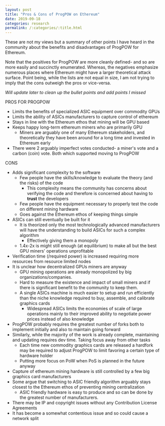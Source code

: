 ```yaml
---
layout: post
title: "Pros & Cons of ProgPOW on Ethereum"
date: 2019-09-18
categories: research
permalink: /:categories/:title.html
---
```


These are not my views but a summary of other points I have heard in the community about the benefits and disadvantages of ProgPOW for Ethereum.

Note that the positives for ProgPOW are more cleanly defined- and so are more easily and succinctly enumerated. 
Whereas, the negatives emphasize numerous places where Ethereum might have a larger theoretical attack surface.
Point being, while the lists are not equal in size, I am not trying to imply that the cons outweigh the pros or vice-versa.

*Will update later to clean up the bullet points and add points I missed*

PROS FOR PROGPOW
* Limits the benefits of specialized ASIC equipment over commodity GPUs
* Limits the ability of ASICs manufacturers to capture control of ethereum
* Stays in line with the Ethereum ethos that mining will be GPU based
* Keeps happy long-term ethereum miners who are primarily GPU
	* Miners are arguably one of many Ethereum stakeholders, and theoretically they have been around for a long time and invested in Ethereum early
* There were 2 arguably imperfect votes conducted- a miner's vote and a carbon (coin) vote. Both which supported moving to ProgPOW

CONS
* Adds significant complexity to the software
	* Few people have the skills/knowledge to evaluate the theory (and the risks) of the code
		* This complexity means the community has concerns about verifying the code and therefore is concerned about having to **trust** the developers
	* Few people have the equipment necessary to properly test the code on different mining hardware
	* Goes against the Ethereum ethos of keeping things simple
* ASICs can still eventually be built for it
	* It is theorized only the most technologically advanced manufacturers will have the understanding to build ASICs for such a complex algorithm
		* Effectively giving them a monopoly
	* 1.4x-2x is might still enough (at equilibrium) to make all but the best GPU miners' operations unprofitable
* Verification time (/required power) is increased requiring more resources from resource limited nodes
* It is unclear how decentralized GPUs miners are anyway
	* GPU mining operations are already monopolized by big organizations/companies. 
	* Hard to measure the existence and impact of small miners and if there is significant benefit to the community to keep them.
	* A single ASICs machine is much easier to setup and run efficiently than the niche knowledge required to buy, assemble, and calibrate graphics cards
		* Widespread ASICs limits the economies of scale of large operations mainly to their improved ability to negotiate power prices instead of also knowledge
* ProgPOW probably requires the greatest number of forks both to implement initially and also to maintain going forward
* Similarly, while the majority of the work is already complete, maintaining and updating requires dev time. Taking focus away from other tasks
	* Each time new commodity graphics cards are released a hardfork may be required to adjust ProgPOW to limit favoring a certain type of hardware holder
	* Putting more focus on PoW when PoS is planned in the future anyway
* Capture of ethereum mining hardware is still controlled by a few big graphics card manufacturers
* Some argue that switching to ASIC friendly algorithm arguably stays closest to the Ethereum ethos of preventing mining centralization
	* ASIC friendly hardware is easy to produce and so can be done by the greatest number of manufacturers.
* There may be IP and copyright issues without any Contribution License Agreements
* It has become a somewhat contentious issue and so could cause a network split

